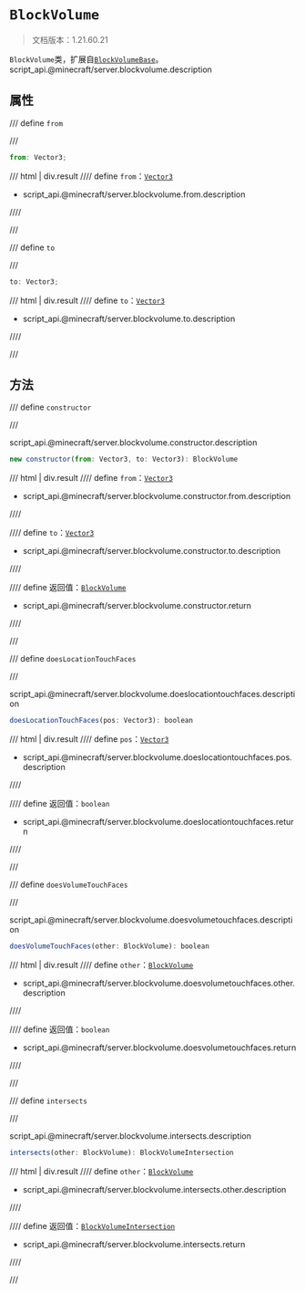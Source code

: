 # `BlockVolume`

> 文档版本：1.21.60.21

`BlockVolume`类，扩展自[`BlockVolumeBase`](./blockvolumebase.md)。script_api.@minecraft/server.blockvolume.description

## 属性

/// define
`from`


///

```js
from: Vector3;
```

/// html | div.result
//// define
`from`：[`Vector3`](./vector3.md)

- script_api.@minecraft/server.blockvolume.from.description


////

///


/// define
`to`


///

```js
to: Vector3;
```

/// html | div.result
//// define
`to`：[`Vector3`](./vector3.md)

- script_api.@minecraft/server.blockvolume.to.description


////

///


## 方法

/// define
`constructor`


///

script_api.@minecraft/server.blockvolume.constructor.description

```js
new constructor(from: Vector3, to: Vector3): BlockVolume
```

/// html | div.result
//// define
`from`：[`Vector3`](./vector3.md)

- script_api.@minecraft/server.blockvolume.constructor.from.description


////

//// define
`to`：[`Vector3`](./vector3.md)

- script_api.@minecraft/server.blockvolume.constructor.to.description


////

//// define
返回值：[`BlockVolume`](./blockvolume.md)

- script_api.@minecraft/server.blockvolume.constructor.return


////

///


/// define
`doesLocationTouchFaces`


///

script_api.@minecraft/server.blockvolume.doeslocationtouchfaces.description

```js
doesLocationTouchFaces(pos: Vector3): boolean
```

/// html | div.result
//// define
`pos`：[`Vector3`](./vector3.md)

- script_api.@minecraft/server.blockvolume.doeslocationtouchfaces.pos.description


////

//// define
返回值：`boolean`

- script_api.@minecraft/server.blockvolume.doeslocationtouchfaces.return


////

///


/// define
`doesVolumeTouchFaces`


///

script_api.@minecraft/server.blockvolume.doesvolumetouchfaces.description

```js
doesVolumeTouchFaces(other: BlockVolume): boolean
```

/// html | div.result
//// define
`other`：[`BlockVolume`](./blockvolume.md)

- script_api.@minecraft/server.blockvolume.doesvolumetouchfaces.other.description


////

//// define
返回值：`boolean`

- script_api.@minecraft/server.blockvolume.doesvolumetouchfaces.return


////

///


/// define
`intersects`


///

script_api.@minecraft/server.blockvolume.intersects.description

```js
intersects(other: BlockVolume): BlockVolumeIntersection
```

/// html | div.result
//// define
`other`：[`BlockVolume`](./blockvolume.md)

- script_api.@minecraft/server.blockvolume.intersects.other.description


////

//// define
返回值：[`BlockVolumeIntersection`](./blockvolumeintersection.md)

- script_api.@minecraft/server.blockvolume.intersects.return


////

///

